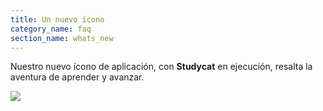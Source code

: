 ```yaml
---
title: Un nuevo ícono
category_name: faq
section_name: whats_new
---
```

Nuestro nuevo ícono de aplicación, con **Studycat** en ejecución, resalta la aventura de aprender y avanzar. 

![](https://help.Studycat.com/hc/article_attachments/40378210068889)